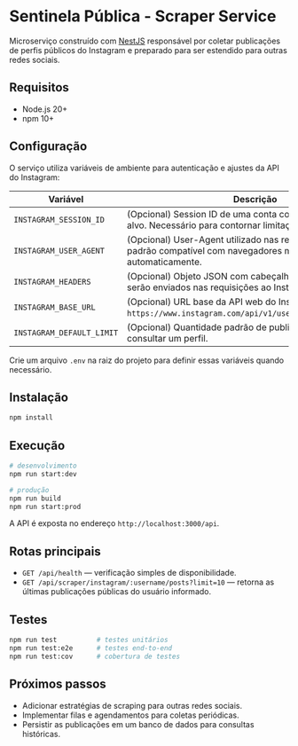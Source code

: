 # Sentinela Pública - Scraper Service

Microserviço construído com [NestJS](https://nestjs.com/) responsável por coletar publicações de perfis públicos do Instagram e preparado para ser estendido para outras redes sociais.

## Requisitos

- Node.js 20+
- npm 10+

## Configuração

O serviço utiliza variáveis de ambiente para autenticação e ajustes da API do Instagram:

| Variável | Descrição |
| --- | --- |
| `INSTAGRAM_SESSION_ID` | (Opcional) Session ID de uma conta com acesso ao perfil alvo. Necessário para contornar limitações da API pública. |
| `INSTAGRAM_USER_AGENT` | (Opcional) User-Agent utilizado nas requisições. Um valor padrão compatível com navegadores modernos é aplicado automaticamente. |
| `INSTAGRAM_HEADERS` | (Opcional) Objeto JSON com cabeçalhos adicionais que serão enviados nas requisições ao Instagram. |
| `INSTAGRAM_BASE_URL` | (Opcional) URL base da API web do Instagram. Padrão: `https://www.instagram.com/api/v1/users/web_profile_info/`. |
| `INSTAGRAM_DEFAULT_LIMIT` | (Opcional) Quantidade padrão de publicações retornadas ao consultar um perfil. |

Crie um arquivo `.env` na raiz do projeto para definir essas variáveis quando necessário.

## Instalação

```bash
npm install
```

## Execução

```bash
# desenvolvimento
npm run start:dev

# produção
npm run build
npm run start:prod
```

A API é exposta no endereço `http://localhost:3000/api`.

## Rotas principais

- `GET /api/health` — verificação simples de disponibilidade.
- `GET /api/scraper/instagram/:username/posts?limit=10` — retorna as últimas publicações públicas do usuário informado.

## Testes

```bash
npm run test          # testes unitários
npm run test:e2e      # testes end-to-end
npm run test:cov      # cobertura de testes
```

## Próximos passos

- Adicionar estratégias de scraping para outras redes sociais.
- Implementar filas e agendamentos para coletas periódicas.
- Persistir as publicações em um banco de dados para consultas históricas.
